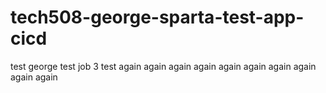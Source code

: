 # tech508-george-sparta-test-app-cicd
test
george test
job 3 test again
again
again
again
again
again
again
again
again
again
